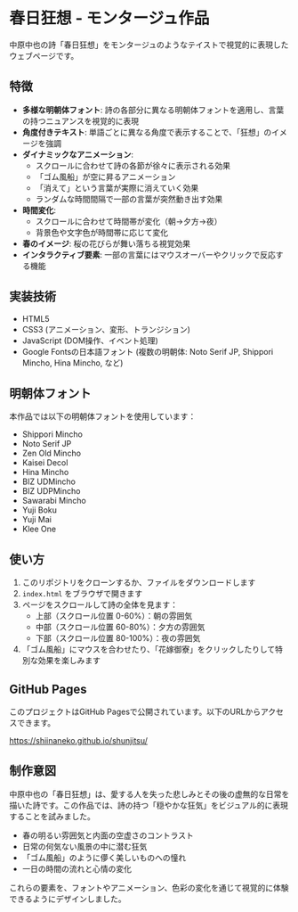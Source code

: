 # 春日狂想 - モンタージュ作品

中原中也の詩「春日狂想」をモンタージュのようなテイストで視覚的に表現したウェブページです。

## 特徴

- **多様な明朝体フォント**: 詩の各部分に異なる明朝体フォントを適用し、言葉の持つニュアンスを視覚的に表現
- **角度付きテキスト**: 単語ごとに異なる角度で表示することで、「狂想」のイメージを強調
- **ダイナミックなアニメーション**: 
  - スクロールに合わせて詩の各節が徐々に表示される効果
  - 「ゴム風船」が空に昇るアニメーション
  - 「消えて」という言葉が実際に消えていく効果
  - ランダムな時間間隔で一部の言葉が突然動き出す効果
- **時間変化**:
  - スクロールに合わせて時間帯が変化（朝→夕方→夜）
  - 背景色や文字色が時間帯に応じて変化
- **春のイメージ**: 桜の花びらが舞い落ちる視覚効果
- **インタラクティブ要素**: 一部の言葉にはマウスオーバーやクリックで反応する機能

## 実装技術

- HTML5
- CSS3 (アニメーション、変形、トランジション)
- JavaScript (DOM操作、イベント処理)
- Google Fontsの日本語フォント (複数の明朝体: Noto Serif JP, Shippori Mincho, Hina Mincho, など)

## 明朝体フォント

本作品では以下の明朝体フォントを使用しています：

- Shippori Mincho
- Noto Serif JP
- Zen Old Mincho
- Kaisei Decol
- Hina Mincho
- BIZ UDMincho
- BIZ UDPMincho
- Sawarabi Mincho
- Yuji Boku
- Yuji Mai
- Klee One

## 使い方

1. このリポジトリをクローンするか、ファイルをダウンロードします
2. `index.html` をブラウザで開きます
3. ページをスクロールして詩の全体を見ます：
   - 上部（スクロール位置 0-60%）：朝の雰囲気
   - 中部（スクロール位置 60-80%）：夕方の雰囲気
   - 下部（スクロール位置 80-100%）：夜の雰囲気
4. 「ゴム風船」にマウスを合わせたり、「花嫁御寮」をクリックしたりして特別な効果を楽しみます

## GitHub Pages

このプロジェクトはGitHub Pagesで公開されています。以下のURLからアクセスできます。

https://shiinaneko.github.io/shunjitsu/

## 制作意図

中原中也の「春日狂想」は、愛する人を失った悲しみとその後の虚無的な日常を描いた詩です。この作品では、詩の持つ「穏やかな狂気」をビジュアル的に表現することを試みました。

- 春の明るい雰囲気と内面の空虚さのコントラスト
- 日常の何気ない風景の中に潜む狂気
- 「ゴム風船」のように儚く美しいものへの憧れ
- 一日の時間の流れと心情の変化

これらの要素を、フォントやアニメーション、色彩の変化を通じて視覚的に体験できるようにデザインしました。
